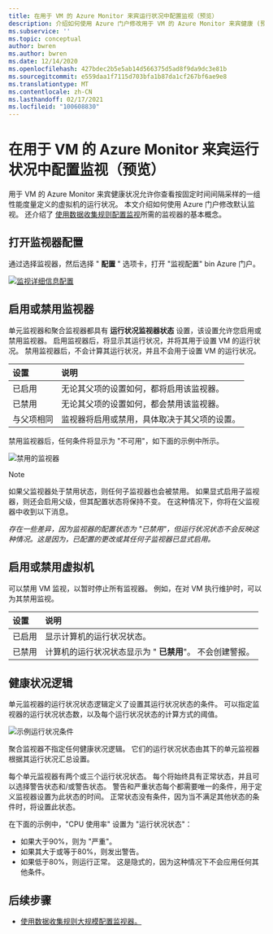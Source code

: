 ```yaml
---
title: 在用于 VM 的 Azure Monitor 来宾运行状况中配置监视（预览）
description: 介绍如何使用 Azure 门户修改用于 VM 的 Azure Monitor 来宾健康 (预览版) 的默认监视。
ms.subservice: ''
ms.topic: conceptual
author: bwren
ms.author: bwren
ms.date: 12/14/2020
ms.openlocfilehash: 427bdec2b5e5ab14d566375d5ad8f9da9dc3e81b
ms.sourcegitcommit: e559daa1f7115d703bfa1b87da1cf267bf6ae9e8
ms.translationtype: MT
ms.contentlocale: zh-CN
ms.lasthandoff: 02/17/2021
ms.locfileid: "100608830"
---
```

# <a name="configure-monitoring-in-azure-monitor-for-vms-guest-health-preview"></a>在用于 VM 的 Azure Monitor 来宾运行状况中配置监视（预览）
用于 VM 的 Azure Monitor 来宾健康状况允许你查看按固定时间间隔采样的一组性能度量定义的虚拟机的运行状况。 本文介绍如何使用 Azure 门户修改默认监视。 还介绍了 [使用数据收集规则配置监视](vminsights-health-configure-dcr.md)所需的监视器的基本概念。

## <a name="open-monitor-configuration"></a>打开监视器配置
通过选择监视器，然后选择 " **配置** " 选项卡，打开 "监视配置" bin Azure 门户。

[![监视详细信息配置](media/vminsights-health-overview/monitor-details-configuration.png)](media/vminsights-health-overview/monitor-details-configuration.png#lightbox)

## <a name="enable-or-disable-monitors"></a>启用或禁用监视器
单元监视器和聚合监视器都具有 **运行状况监视器状态** 设置，该设置允许您启用或禁用监视器。 启用监视器后，将显示其运行状况，并将其用于设置 VM 的运行状况。 禁用监视器后，不会计算其运行状况，并且不会用于设置 VM 的运行状况。

| 设置 | 说明 |
|:---|:---|
| 已启用 | 无论其父项的设置如何，都将启用该监视器。 |
| 已禁用 | 无论其父项的设置如何，都会禁用该监视器。 |
| 与父项相同 | 监视器将启用或禁用，具体取决于其父项的设置。 |

禁用监视器后，任何条件将显示为 "不可用"，如下面的示例中所示。

![禁用的监视器](media/vminsights-health-configure/disabled-monitor.png)


> [!NOTE]
> 如果父监视器处于禁用状态，则任何子监视器也会被禁用。 如果显式启用子监视器，则还会启用父级，但其配置状态将保持不变。 在这种情况下，你将在父监视器中收到以下消息。
>
> *存在一些差异，因为监视器的配置状态为 "已禁用"，但运行状况状态不会反映这种情况。这是因为，已配置的更改或其任何子监视器已显式启用。*

## <a name="enable-or-disable-virtual-machine"></a>启用或禁用虚拟机
可以禁用 VM 监视，以暂时停止所有监视器。 例如，在对 VM 执行维护时，可以为其禁用监视。

| 设置 | 说明 |
|:---|:---|
| 已启用  | 显示计算机的运行状况状态。 |
| 已禁用 | 计算机的运行状况状态显示为 " **已禁用**"。 不会创建警报。 |

## <a name="health-state-logic"></a>健康状况逻辑
单元监视器的运行状况状态逻辑定义了设置其运行状况状态的条件。 可以指定监视器的运行状况状态数，以及每个运行状况状态的计算方式的阈值。

![示例运行状况条件](media/vminsights-health-configure/sample-health-criteria.png)

聚合监视器不指定任何健康状况逻辑。 它们的运行状况状态由其下的单元监视器根据其运行状况汇总设置。

每个单元监视器有两个或三个运行状况状态。 每个将始终具有正常状态，并且可以选择警告状态和/或警告状态。 警告和严重状态每个都需要唯一的条件，用于定义监视器设置为此状态的时间。 正常状态没有条件，因为当不满足其他状态的条件时，将设置此状态。

在下面的示例中，"CPU 使用率" 设置为 "运行状况状态"：

- 如果大于90%，则为 "严重"。
- 如果其大于或等于80%，则发出警告。
- 如果低于80%，则运行正常。 这是隐式的，因为这种情况下不会应用任何其他条件。

## <a name="next-steps"></a>后续步骤

- [使用数据收集规则大规模配置监视器。](vminsights-health-configure-dcr.md)